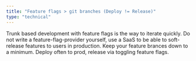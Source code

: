 ```yaml
---
title: "Feature flags > git branches (Deploy != Release)"
type: "technical"
---
```


Trunk based development with feature flags is the way to iterate quickly. Do not write a feature-flag-provider yourself, use a SaaS to be able to soft-release features to users in production. Keep your feature brances down to a minimum. Deploy often to prod, release via toggling feature flags.
